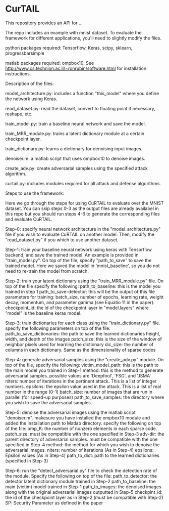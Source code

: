 # CurTAIL

This repository provides an API for ...

The repo includes an example with mnist dataset. To evaluate the framework for different applications, you'll need to slightly modify the files.



python packages required:
Tensorflow, Keras, scipy, sklearn, progressbarsimple

matlab packages required:
ompbox10. See http://www.cs.technion.ac.il/~ronrubin/software.html for installation instructions.




Description of the files:

model_architecture.py: includes a function "this_model" where you define the network using Keras.

read_dataset.py: read the dataset, convert to floating point if necessary, reshape, etc.

train_model.py: train a baseline neural network and save the model.

train_MRR_module.py: trains a latent dictionary module at a certain checkpoint layer.

train_dictionary.py: learns a dictionary for denoising input images.

denoiser.m: a matlab script that uses ompbox10 to denoise images.

create_adv.py: create adversarial samples using the specified attack algorithm.

curtail.py: includes modules required for all attack and defense algorithms.





Steps to use the framework:

Here we go through the steps for using CuRTAIL to evaluate over the MNIST dataset. You can skip steps 0-3 as the output files are already availabel in this repo but you should run steps 4-6 to generate the corresponding files and evaluate CuRTAIL.



Step-0: specify neural network architecture in the "model_architecture.py" file if you wish to evaluate CuRTAIL on another model. Then, modify the "read_dataset.py" if you which to use another dataset. 

Step-1: train your baseline neural network using keras with Tensorflow backend, and save the trained model. An example is provided in "train_model.py". On top of the file, specify "path_to_save" to save the trained model. Here we saved the model in 'mnist_baseline', so you do not need to re-train the model from scratch.

Step-2: train your latent dictionary using the "train_MRR_module.py" file. On top of the file specify the following:
      path_to_baseline: this is the model you trained in step 1
      path_to_save-detector: this will be the output of this file
      parameters for training: batch_size, number of epochs, learning rate, weight decay, momentum, and parameter gamma (see                                Equatio 11 in the paper).
      checkpoint_id: the id of the checkpoint layer in "model.layers" where "model" is the baseline keras model.

Step-3: train dictionaries for each class using the "train_dictionary.py" file. specify the following parameters on top of the file:
      path_to_save_dictionaries: the path to save the learned dictionaries
      height, width, and depth of the images
      patch_size: this is the size of the window of neighbor pixels used for learning the dictionary
      dic_size: the number of columns in each dictionary. Same as the dimensionality of sparse codes

Step-4: generate adversarial samples using the "create_adv.py" module. On top of the file, specify the following:
      victim_model_path: this is the path to the main model you trained in Step-1
      method: this is the method to generate adversarial samples. possible values are 'Deepfool', 'FSG', and 'JSMA'
      niters: number of iterations in the pertinent attack. This is a list of integer numbers.
      epsilons: the epsilon value used in the attack. This is a list of real number in the range (0-1)
      batch_size: number of images that are run in parallel (for speed-up purposes)
      path_to_save_samples: the directory where you wish to save the adversarial samples.
      
Step-5: denoise the adversarial images using the matlab script "denoiser.m". makesure you have installed the ompbox10 module and added the installation path to Matlab directory. specify the following on top of the file:
      omp_K: the number of nonzero elements in each sparse code. 
      patch_size: must be compatible with the one specified in Step-3
      adv-dir: the parent directory of adversarial samples. must be compatible with the one specified in Step-4
      method: the method for which you wish to denoise the adversarial images.
      niters: number of iterations (As in Step-4) 
      epsilons: Epsilon values (As in Step-4)
      path_to_dict: path to the learned dictionaries (specified in Step-3)
  
  
 Step-6: run the "detect_adversarial.py" file to check the detection rate of the module. Specify the following on top of the file:
      path_to_detector: the detector latent dictionary module trained in Step-2
      path_to_baseline: the main (victim) model trained in Step-1
      path_to_images: the denoised images along with the original adversarial images outputted in Step-5
      checkpint_id: the id of the checkpoint layer as in Step-2 (must be compatible with Step-2)
      SP: Security Parameter as defined in the paper
      
      
      
      


